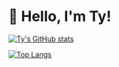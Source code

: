 <!---
tyShinkle/tyShinkle is a ✨ special ✨ repository because its `README.md` (this file) appears on your GitHub profile.
You can click the Preview link to take a look at your changes.
--->

# :wave: Hello, I'm Ty!

[![Ty's GitHub stats](https://github-readme-stats.vercel.app/api?username=tyShinkle)](https://github.com/anuraghazra/github-readme-stats)

[![Top Langs](https://github-readme-stats.vercel.app/api/top-langs/?username=tyShinkle)](https://github.com/anuraghazra/github-readme-stats)
